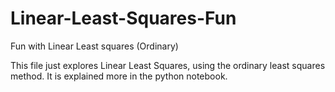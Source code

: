 # Linear-Least-Squares-Fun
Fun with Linear Least squares (Ordinary)

This file just explores Linear Least Squares, using the ordinary least squares method. It is explained more in the python notebook.
